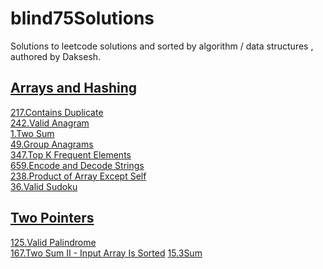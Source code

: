 # blind75Solutions 

Solutions to leetcode solutions and sorted by algorithm / data structures , authored by Daksesh.


## [Arrays and Hashing](https://github.com/invader43/blind75Solutions/tree/main/Arrays%20and%20Hashing)

[217.Contains Duplicate](https://github.com/invader43/blind75Solutions/blob/main/Arrays%20and%20Hashing/217.py)\
[242.Valid Anagram](https://github.com/invader43/blind75Solutions/blob/main/Arrays%20and%20Hashing/242.py)\
[1.Two Sum](https://github.com/invader43/blind75Solutions/blob/main/Arrays%20and%20Hashing/1.py)\
[49.Group Anagrams](https://github.com/invader43/blind75Solutions/blob/main/Arrays%20and%20Hashing/49.py)\
[347.Top K Frequent Elements](https://github.com/invader43/blind75Solutions/blob/main/Arrays%20and%20Hashing/347.py)\
[659.Encode and Decode Strings](https://github.com/invader43/blind75Solutions/blob/main/Arrays%20and%20Hashing/659.py)\
[238.Product of Array Except Self](https://github.com/invader43/blind75Solutions/blob/main/Arrays%20and%20Hashing/238.py)\
[36.Valid Sudoku](https://github.com/invader43/blind75Solutions/blob/main/Arrays%20and%20Hashing/36.py)



## [Two Pointers](https://github.com/invader43/blind75Solutions/tree/main/Two%20Pointers)
[125.Valid Palindrome](https://github.com/invader43/blind75Solutions/blob/main/Two%20Pointers/125.py)\
[167.Two Sum II - Input Array Is Sorted](https://github.com/invader43/blind75Solutions/blob/main/Two%20Pointers/167.py)
[15.3Sum](https://github.com/invader43/blind75Solutions/blob/main/Two%20Pointers/15.py)